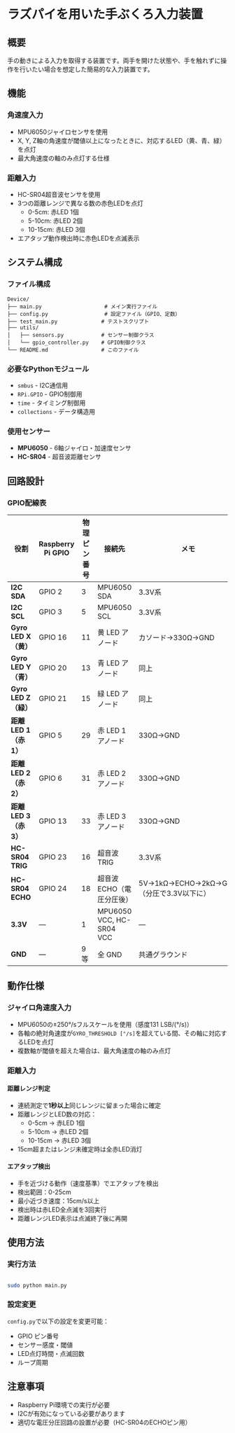 # ラズパイを用いた手ぶくろ入力装置

## 概要
手の動きによる入力を取得する装置です。両手を開けた状態や、手を触れずに操作を行いたい場合を想定した簡易的な入力装置です。

## 機能

### 角速度入力
- MPU6050ジャイロセンサを使用
- X, Y, Z軸の角速度が閾値以上になったときに、対応するLED（黄、青、緑）を点灯
- 最大角速度の軸のみ点灯する仕様

### 距離入力
- HC-SR04超音波センサを使用
- 3つの距離レンジで異なる数の赤色LEDを点灯
  - 0-5cm: 赤LED 1個
  - 5-10cm: 赤LED 2個  
  - 10-15cm: 赤LED 3個
- エアタップ動作検出時に赤色LEDを点滅表示

## システム構成

### ファイル構成
```
Device/
├── main.py                    # メイン実行ファイル
├── config.py                  # 設定ファイル（GPIO、定数）
├── test_main.py              # テストスクリプト
├── utils/
│   ├── sensors.py            # センサー制御クラス
│   └── gpio_controller.py    # GPIO制御クラス
└── README.md                 # このファイル
```

### 必要なPythonモジュール
- `smbus` - I2C通信用
- `RPi.GPIO` - GPIO制御用
- `time` - タイミング制御用
- `collections` - データ構造用

### 使用センサー
- **MPU6050** - 6軸ジャイロ・加速度センサ
- **HC-SR04** - 超音波距離センサ

## 回路設計

### GPIO配線表

| 役割                | Raspberry Pi GPIO | 物理ピン番号 | 接続先                      | メモ                                    |
| ----------------- | ----------------- | ---------- | ------------------------ | ------------------------------------- |
| **I2C SDA**       | GPIO 2            | 3          | MPU6050 SDA              | 3.3V系                                |
| **I2C SCL**       | GPIO 3            | 5          | MPU6050 SCL              | 3.3V系                                |
| **Gyro LED X（黄）** | GPIO 16           | 11         | 黄 LED アノード               | カソード→330Ω→GND                        |
| **Gyro LED Y（青）** | GPIO 20           | 13         | 青 LED アノード               | 同上                                    |
| **Gyro LED Z（緑）** | GPIO 21           | 15         | 緑 LED アノード               | 同上                                    |
| **距離 LED 1（赤1）**  | GPIO 5            | 29         | 赤 LED 1 アノード             | 330Ω→GND                             |
| **距離 LED 2（赤2）**  | GPIO 6            | 31         | 赤 LED 2 アノード             | 330Ω→GND                             |
| **距離 LED 3（赤3）**  | GPIO 13           | 33         | 赤 LED 3 アノード             | 330Ω→GND                             |
| **HC-SR04 TRIG**  | GPIO 23           | 16         | 超音波 TRIG                 | 3.3V系                                |
| **HC-SR04 ECHO**  | GPIO 24           | 18         | 超音波 ECHO（電圧分圧後）          | 5V→1kΩ→ECHO→2kΩ→GND（分圧で3.3V以下に） |
| **3.3V**         | —                 | 1          | MPU6050 VCC, HC-SR04 VCC | —                                     |
| **GND**           | —                 | 9等         | 全 GND                    | 共通グラウンド                               |

## 動作仕様

### ジャイロ角速度入力
- MPU6050の±250°/sフルスケールを使用（感度131 LSB/(°/s)）
- 各軸の絶対角速度が`GYRO_THRESHOLD [°/s]`を超えている間、その軸に対応するLEDを点灯
- 複数軸が閾値を超えた場合は、最大角速度の軸のみ点灯

### 距離入力

#### 距離レンジ判定
- 連続測定で**1秒以上**同じレンジに留まった場合に確定
- 距離レンジとLED数の対応：
  - 0-5cm → 赤LED 1個
  - 5-10cm → 赤LED 2個
  - 10-15cm → 赤LED 3個
- 15cm超またはレンジ未確定時は全赤LED消灯

#### エアタップ検出
- 手を近づける動作（速度基準）でエアタップを検出
- 検出範囲：0-25cm
- 最小近づき速度：15cm/s以上
- 検出時は赤LED全点滅を3回実行
- 距離レンジLED表示は点滅終了後に再開

## 使用方法

### 実行方法
```bash

sudo python main.py

```

### 設定変更
`config.py`で以下の設定を変更可能：
- GPIO ピン番号
- センサー感度・閾値
- LED点灯時間・点滅回数
- ループ周期

## 注意事項
- Raspberry Pi環境での実行が必要
- I2Cが有効になっている必要があります
- 適切な電圧分圧回路の設置が必要（HC-SR04のECHOピン用）
